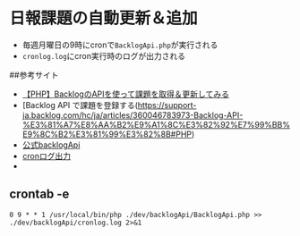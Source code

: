 # 日報課題の自動更新＆追加
- 毎週月曜日の9時にcronで`BacklogApi.php`が実行される
- `cronlog.log`にcron実行時のログが出力される

##参考サイト
- [【PHP】BacklogのAPIを使って課題を取得＆更新してみる](https://qiita.com/ritya/items/b42aaf7b32820e4e31bf)
- [Backlog API で課題を登録する(https://support-ja.backlog.com/hc/ja/articles/360046783973-Backlog-API-%E3%81%A7%E8%AA%B2%E9%A1%8C%E3%82%92%E7%99%BB%E9%8C%B2%E3%81%99%E3%82%8B#PHP)
- [公式backlogApi](https://developer.nulab.com/ja/docs/backlog/)
- [cronログ出力](https://yongjinkim.com/linux%E3%81%A7%E3%82%B3%E3%83%9E%E3%83%B3%E3%83%89%E3%81%AE%E5%AE%9F%E8%A1%8C%E3%83%AD%E3%82%B0%EF%BC%88cron%E3%82%82%EF%BC%89%E3%82%92%E3%83%95%E3%82%A1%E3%82%A4%E3%83%AB%E3%81%AB%E5%87%BA%E5%8A%9B/)
- 

## crontab -e
```
0 9 * * 1 /usr/local/bin/php ./dev/backlogApi/BacklogApi.php >> ./dev/backlogApi/cronlog.log 2>&1
```